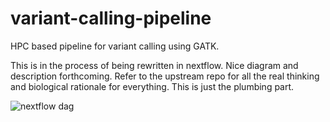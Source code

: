 # variant-calling-pipeline
HPC based pipeline for variant calling using GATK.

This is in the process of being rewritten in nextflow. Nice diagram
and description forthcoming. Refer to the upstream repo for all the
real thinking and biological rationale for everything. This is just
the plumbing part.

![nextflow dag](https://i.imgur.com/1x8RCRw.png)

